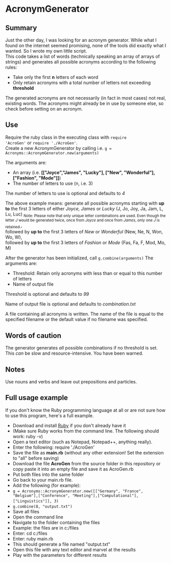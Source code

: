 # AcronymGenerator

## Summary
Just the other day, I was looking for an acronym generator. While what I found on the internet seemed promising, none
of the tools did exactly what I wanted. So I wrote my own little script.  
This code takes a list of words (technically speaking an array of arrays of strings) and generates all possible acronyms
according to the following rules:
* Take only the first **n** letters of each word
* Only retain acronyms with a total number of letters not exceeding **threshold**

The generated acronyms are not necessarily (in fact in most cases) not real, existing words. The acronyms might already
be in use by someone else, so check before setting on an acronym.

## Use
Require the ruby class in the executing class with <code>require 'AcroGen'</code> or `require './AcroGen'`.  
Create a new AcronymGenerator by calling i.e. `g = Acronyms::AcronymGenerator.new(arguments)`

The arguments are:
* An array (i.e. **[["Joyce","James", "Lucky"], ["New", "Wonderful"], ["Fashion", "Mode"]]**)
* The number of letters to use (n, i.e. 3)  

The number of letters to use is optional and defaults to _4_

The above example means: generate all possible acronyms starting with **up to** the first 3 letters of either _Joyce, James_ 
or _Lucky_ (J, Jo, Joy, Ja, Jam, L, Lu, Luc) <sub>Note: Please note that only unique letter combinations are used. Even though the letter _J_ would be generated twice,
once from _Joyce_ and once from _James_, only one _J_ is retained.</sub>,  
followed by **up to** the first 3 letters of _New_ or _Wonderful_ (New, Ne, N, Won, Wo, W),  
followed by **up to** the first 3 letters of _Fashion_ or _Mode_ (Fas, Fa, F, Mod, Mo, M)  


After the generator has been initialized, call `g.combine(arguments)`
The arguments are:
* Threshold: Retain only acronyms with less than or equal to this number of letters
* Name of output file  

Threshold is optional and defaults to _99_  

Name of output file is optional and defaults to _combination.txt_  
  
A file containing all acronyms is written. The name of the file is equal to the specified filename or the default value if 
no filename was specified.

## Words of caution
The generator generates _all_ possible combinations if no threshold is set. This _can_ be slow and resource-intensive.
You have been warned. 

## Notes
Use nouns and verbs and leave out prepositions and particles.

## Full usage example
If you don't know the Ruby programming language at all or are not sure how to use this program, here's a full example.  
* Download and install [Ruby](http://www.ruby-lang.org/en/) if you don't already have it
* (Make sure Ruby works from the command line. The following should work: ruby -v)
* Open a text editor (such as Notepad, Notepad++, anything really).  
* Enter the following: require './AcroGen'
* Save the file as **main.rb** (without any other extension! Set the extension to "all" before saving)
* Download the file **AcroGen** from the source folder in this repository or copy paste it into an empty file and save it as AcroGen.rb
* Put both files into the same folder
* Go back to your main.rb file.
* Add the following (for example):
* `g = Acronyms::AcronymGenerator.new([["Germany", "France", "Belgium"],["Conference", "Meeting"],["Computational"],`
`["Linguistics"]], 3)` 
* `g.combine(8, "output.txt")`
* Save all files
* Open the command line
* Navigate to the folder containing the files
* Example: the files are in c:/files
* Enter: cd c:/files
* Enter: ruby main.rb
* This should generate a file named "output.txt"
* Open this file with any text editor and marvel at the results
* Play with the parameters for different results
